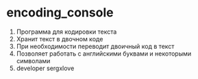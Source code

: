 # encoding_console
1. Программа для кодировки текста
2. Хранит текст в двочном коде
3. При необходимости переводит двоичный код в текст
4. Позволяет работать с английскими буквами и некоторыми символами
5. developer sergxlove
